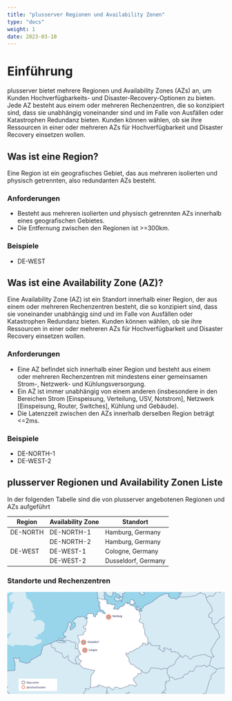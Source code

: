 ```yaml
---
title: "plusserver Regionen und Availability Zonen"
type: "docs"
weight: 1
date: 2023-03-10
---
```


# Einführung

plusserver bietet mehrere Regionen und Availability Zones (AZs) an, um Kunden Hochverfügbarkeits- und Disaster-Recovery-Optionen zu bieten. Jede AZ besteht aus einem oder mehreren Rechenzentren, die so konzipiert sind, dass sie unabhängig voneinander sind und im Falle von Ausfällen oder Katastrophen Redundanz bieten. Kunden können wählen, ob sie ihre Ressourcen in einer oder mehreren AZs für Hochverfügbarkeit und Disaster Recovery einsetzen wollen.

## Was ist eine Region?

Eine Region ist ein geografisches Gebiet, das aus mehreren isolierten und physisch getrennten, also redundanten AZs besteht.

### Anforderungen

* Besteht aus mehreren isolierten und physisch getrennten AZs innerhalb eines geografischen Gebietes.
* Die Entfernung zwischen den Regionen ist >=300km.

### Beispiele

* DE-WEST

## Was ist eine Availability Zone (AZ)?

Eine Availability Zone (AZ) ist ein Standort innerhalb einer Region, der aus einem oder mehreren Rechenzentren besteht, die so konzipiert sind, dass sie voneinander unabhängig sind und im Falle von Ausfällen oder Katastrophen Redundanz bieten. Kunden können wählen, ob sie ihre Ressourcen in einer oder mehreren AZs für Hochverfügbarkeit und Disaster Recovery einsetzen wollen.

### Anforderungen

* Eine AZ befindet sich innerhalb einer Region und besteht aus einem oder mehreren Rechenzentren mit mindestens einer gemeinsamen Strom-, Netzwerk- und Kühlungsversorgung.
* Ein AZ ist immer unabhängig von einem anderen (insbesondere in den Bereichen Strom [Einspeisung, Verteilung, USV, Notstrom], Netzwerk [Einspeisung, Router, Switches], Kühlung und Gebäude).
* Die Latenzzeit zwischen den AZs innerhalb derselben Region beträgt <=2ms.

### Beispiele

* DE-NORTH-1
* DE-WEST-2

## plusserver Regionen und Availability Zonen Liste

In der folgenden Tabelle sind die von plusserver angebotenen Regionen und AZs aufgeführt

| Region   | Availability Zone | Standort            |
|----------|-------------------|---------------------|
| DE-NORTH | DE-NORTH-1        | Hamburg, Germany    |
|          | DE-NORTH-2        | Hamburg, Germany    |
| DE-WEST  | DE-WEST-1         | Cologne, Germany    |
|          | DE-WEST-2         | Dusseldorf, Germany |

### Standorte und Rechenzentren

![plusserver Locations and data centers](PCO-2023_en.png)
